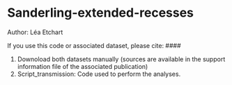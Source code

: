 # Sanderling-extended-recesses

Author: Léa Etchart

If you use this code or associated dataset, please cite: ####

1. Downoload both datasets manually (sources are available in the support information file of the associated publication)
2. Script_transmission: Code used to perform the analyses.
